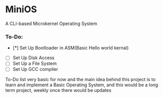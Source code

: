# MiniOS
 A CLI-based Microkernel Operating System

### To-Do:
- [*] Set Up Bootloader in ASM(Basic Hello world kernal)
- [ ] Set Up Disk Access
- [ ] Set Up a File System
- [ ] Set Up GCC compiler

To-Do list very basic for now and the main idea behind this project is to learn and implement a Basic Operating System, and this would be a long term project, weekly once there would be updates
